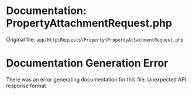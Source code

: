 # Documentation: PropertyAttachmentRequest.php

Original file: `app/Http\Requests\Property\PropertyAttachmentRequest.php`

# Documentation Generation Error

There was an error generating documentation for this file: Unexpected API response format